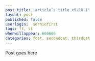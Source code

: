 ```yaml
---
post_title: 'article`s title x9-10-1'
layout: post
published: false
userlogin:  serhiofirst
tags: ft, st
whenwillappear: 666666
categories: fcat, secondcat, thirdcat
---
```

Post goes here
